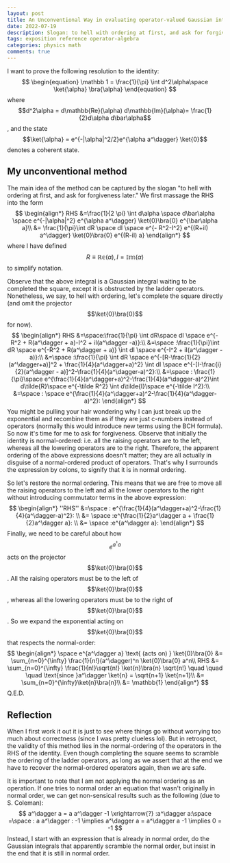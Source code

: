 ```yaml
---
layout: post
title: An Unconventional Way in evaluating operator-valued Gaussian integrals
date: 2022-07-19
description: Slogan: to hell with ordering at first, and ask for forgiveness later.
tags: exposition reference operator-algebra
categories: physics math
comments: true
---
```



I want to prove the following resolution to the identity: 
$$
\begin{equation}
\mathbb 1 = \frac{1}{\pi} \int d^2\alpha\space \ket{\alpha} \bra{\alpha} 
\end{equation}
$$
where $$d^2\alpha = d\mathbb{Re}(\alpha) d\mathbb{Im}(\alpha)= \frac{1}{2}d\alpha d\bar\alpha$$, and the state $$\ket{\alpha} = e^{-|\alpha|^2/2}e^{\alpha a^\dagger} \ket{0}$$ denotes a coherent state.

## My unconventional method

The main idea of the method can be captured by the slogan "to hell with ordering at first, and ask for forgiveness later." We first massage the RHS into the form
$$
\begin{align*}
RHS &=\frac{1}{2 \pi} \int d\alpha \space d\bar\alpha \space e^{-|\alpha|^2} e^{\alpha a^\dagger} \ket{0}\bra{0} e^{\bar\alpha a}\\
&= \frac{1}{\pi}\int  dR \space dI \space e^{- R^2-I^2} e^{(R+iI) a^\dagger} \ket{0}\bra{0} e^{(R-iI) a}
\end{align*}
$$
where I have defined $$R\equiv \mathbb{Re}(\alpha), I=\mathbb{Im}(\alpha)$$ to simplify notation.

Observe that the above integral is a Gaussian integral waiting to be completed the square, except it is obstructed by the ladder operators. Nonetheless, we say, to hell with ordering, let's complete the square directly (and omit the projector $$\ket{0}\bra{0}$$ for now). 
$$
\begin{align*}
RHS &=\space:\frac{1}{\pi} \int dR\space dI \space e^{-R^2 + R(a^\dagger + a)-I^2 + iI(a^\dagger -a)}:\\
&=\space :\frac{1}{\pi}\int dR \space e^{-R^2 + R(a^\dagger + a)} \int dI \space e^{-I^2 + iI(a^\dagger -a)}:\\
&=\space :\frac{1}{\pi} \int dR \space e^{-[R-\frac{1}{2}(a^\dagger+a)]^2 + \frac{1}{4}(a^\dagger+a)^2} \int dI \space e^{-[I-\frac{i}{2}(a^\dagger - a)]^2-\frac{1}{4}(a^\dagger-a)^2}:\\
&=\space : \frac{1}{\pi}\space e^{\frac{1}{4}(a^\dagger+a)^2-\frac{1}{4}(a^\dagger-a)^2}\int d\tilde{R}\space e^{-\tilde R^2} \int d\tilde{I}\space e^{-\tilde I^2}:\\
&=\space : \space e^{\frac{1}{4}(a^\dagger+a)^2-\frac{1}{4}(a^\dagger-a)^2}:
\end{align*}
$$
You might be pulling your hair wondering why I can just break up the exponential and recombine them as if they are just c-numbers instead of operators (normally this would introduce new terms using the BCH formula). So now it's time for me to ask for forgiveness. Observe that initially the identity is normal-ordered: i.e. all the raising operators are to the left, whereas all the lowering operators are to the right. Therefore, the apparent ordering of the above expressions doesn't matter; they are all actually in disguise of a normal-ordered product of operators. That's why I surrounds the expression by colons, to signify that it is in normal ordering.

So let's restore the normal ordering. This means that we are free to move all the raising operators to the left and all the lower operators to the right without introducing commutator terms in the above expression: 
$$
\begin{align*}
''RHS'' &=\space : e^{\frac{1}{4}(a^\dagger+a)^2-\frac{1}{4}(a^\dagger-a)^2}: \\
&= \space :e^{\frac{1}{2}a^\dagger a + \frac{1}{2}a^\dagger a}: \\
&= \space :e^{a^\dagger a}:
\end{align*}
$$
Finally, we need to be careful about how $$e^{a^\dagger a}$$ acts on the projector $$\ket{0}\bra{0}$$. All the raising operators must be to the left of $$\ket{0}\bra{0}$$, whereas all the lowering operators must be to the right of $$\ket{0}\bra{0}$$. So we expand the exponential acting on $$\ket{0}\bra{0}$$ that respects the normal-order:
$$
\begin{align*}
\space e^{a^\dagger a} \text{ (acts on) } \ket{0}\bra{0} &=  \sum_{n=0}^{\infty} \frac{1}{n!}(a^\dagger)^n \ket{0}\bra{0} a^n\\
RHS &=  \sum_{n=0}^{\infty} \frac{1}{n!}\sqrt{n!} \ket{n}\bra{n} \sqrt{n!} \quad \quad \quad \text{since }a^\dagger \ket{n} = \sqrt{n+1} \ket{n+1}\\
&=  \sum_{n=0}^{\infty}\ket{n}\bra{n}\\
&= \mathbb{1}
\end{align*}
$$
Q.E.D.

## Reflection

When I first work it out it is just to see where things go without worrying too much about correctness (since I was pretty clueless lol). But in retrospect, the validity of this method lies in the normal-ordering of the operators in the RHS of the identity. Even though completing the square seems to scramble the ordering of the ladder operators, as long as we assert that at the end we have to recover the normal-ordered operators again, then we are safe. 

It is important to note that I am not applying the normal ordering as an operation. If one tries to normal order an equation that wasn't originally in normal order, we can get non-sensical results such as the following (due to S. Coleman):
$$
a^\dagger a = a a^\dagger -1  \xrightarrow{?} :a^\dagger a:\space =\space : a a^\dagger : -1 \implies a^\dagger a = a^\dagger a -1 \implies 0 = -1
$$
Instead, I start with an expression that is already in normal order, do the Gaussian integrals that apparently scramble the normal order, but insist in the end that it is still in normal order.

